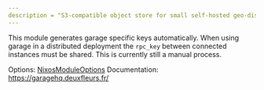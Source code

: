```yaml
---
description = "S3-compatible object store for small self-hosted geo-distributed deployments"
---
```


This module generates garage specific keys automatically.
When using garage in a distributed deployment the `rpc_key` between connected instances must be shared.
This is currently still a manual process.

Options: [NixosModuleOptions](https://search.nixos.org/options?channel=unstable&size=50&sort=relevance&type=packages&query=garage)
Documentation: https://garagehq.deuxfleurs.fr/
